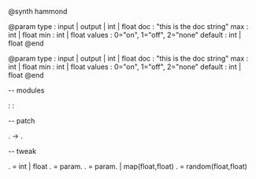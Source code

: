 @synth hammond

@param <pname>
type : input | output | int | float 
doc : "this is the doc string"
max : int | float
min : int | float
values : 0="on", 1="off", 2="none"
default : int | float
@end

@param <pname>
type : input | output | int | float 
doc : "this is the doc string"
max : int | float
min : int | float
values : 0="on", 1="off", 2="none"
default : int | float
@end

-- modules

<type> : <vname>
<type> : <vname>

-- patch

<vname>.<name> -> <vname>.<name>

-- tweak

<vname>.<name> = int | float
<vname>.<name> = param.<pname>
<vname>.<name> = param.<pname> | map(float,float)
<vname>.<name> = random(float,float)

